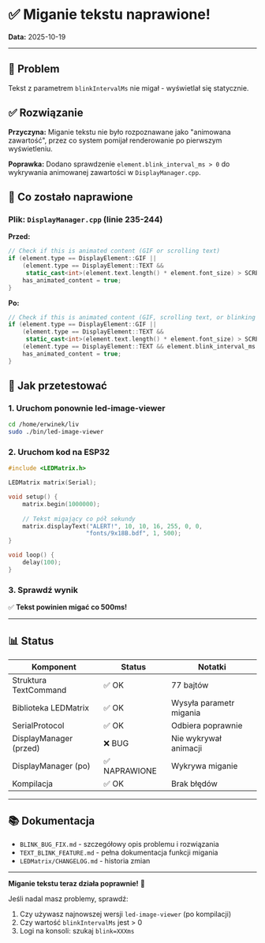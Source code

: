 # ✅ Miganie tekstu naprawione!

**Data:** 2025-10-19

---

## 🐛 Problem

Tekst z parametrem `blinkIntervalMs` nie migał - wyświetlał się statycznie.

## ✅ Rozwiązanie

**Przyczyna:** Miganie tekstu nie było rozpoznawane jako "animowana zawartość", przez co system pomijał renderowanie po pierwszym wyświetleniu.

**Poprawka:** Dodano sprawdzenie `element.blink_interval_ms > 0` do wykrywania animowanej zawartości w `DisplayManager.cpp`.

## 🔧 Co zostało naprawione

### Plik: `DisplayManager.cpp` (linie 235-244)

**Przed:**
```cpp
// Check if this is animated content (GIF or scrolling text)
if (element.type == DisplayElement::GIF || 
    (element.type == DisplayElement::TEXT && 
     static_cast<int>(element.text.length() * element.font_size) > SCREEN_WIDTH - element.x)) {
    has_animated_content = true;
}
```

**Po:**
```cpp
// Check if this is animated content (GIF, scrolling text, or blinking text)
if (element.type == DisplayElement::GIF || 
    (element.type == DisplayElement::TEXT && 
     static_cast<int>(element.text.length() * element.font_size) > SCREEN_WIDTH - element.x) ||
    (element.type == DisplayElement::TEXT && element.blink_interval_ms > 0)) {  // ← DODANE!
    has_animated_content = true;
}
```

## 🚀 Jak przetestować

### 1. Uruchom ponownie led-image-viewer

```bash
cd /home/erwinek/liv
sudo ./bin/led-image-viewer
```

### 2. Uruchom kod na ESP32

```cpp
#include <LEDMatrix.h>

LEDMatrix matrix(Serial);

void setup() {
    matrix.begin(1000000);
    
    // Tekst migający co pół sekundy
    matrix.displayText("ALERT!", 10, 10, 16, 255, 0, 0,
                      "fonts/9x18B.bdf", 1, 500);
}

void loop() {
    delay(100);
}
```

### 3. Sprawdź wynik

✅ **Tekst powinien migać co 500ms!**

---

## 📊 Status

| Komponent | Status | Notatki |
|-----------|--------|---------|
| Struktura TextCommand | ✅ OK | 77 bajtów |
| Biblioteka LEDMatrix | ✅ OK | Wysyła parametr migania |
| SerialProtocol | ✅ OK | Odbiera poprawnie |
| DisplayManager (przed) | ❌ BUG | Nie wykrywał animacji |
| DisplayManager (po) | ✅ NAPRAWIONE | Wykrywa miganie |
| Kompilacja | ✅ OK | Brak błędów |

---

## 📚 Dokumentacja

- `BLINK_BUG_FIX.md` - szczegółowy opis problemu i rozwiązania
- `TEXT_BLINK_FEATURE.md` - pełna dokumentacja funkcji migania
- `LEDMatrix/CHANGELOG.md` - historia zmian

---

**Miganie tekstu teraz działa poprawnie!** 🎉

Jeśli nadal masz problemy, sprawdź:
1. Czy używasz najnowszej wersji `led-image-viewer` (po kompilacji)
2. Czy wartość `blinkIntervalMs` jest > 0
3. Logi na konsoli: szukaj `blink=XXXms`


